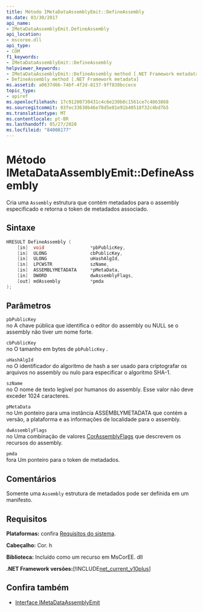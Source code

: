 ```yaml
---
title: Método IMetaDataAssemblyEmit::DefineAssembly
ms.date: 03/30/2017
api_name:
- IMetaDataAssemblyEmit.DefineAssembly
api_location:
- mscoree.dll
api_type:
- COM
f1_keywords:
- IMetaDataAssemblyEmit::DefineAssembly
helpviewer_keywords:
- IMetaDataAssemblyEmit::DefineAssembly method [.NET Framework metadata]
- DefineAssembly method [.NET Framework metadata]
ms.assetid: a0637d66-74bf-4f2d-8137-9ff838bccece
topic_type:
- apiref
ms.openlocfilehash: 17c91200730431c4c6e230b8c1561ce7c4863868
ms.sourcegitcommit: 03fec33630b46e78d5e81e91b40518f32c4bd7b5
ms.translationtype: MT
ms.contentlocale: pt-BR
ms.lasthandoff: 05/27/2020
ms.locfileid: "84008177"
---
```

# <a name="imetadataassemblyemitdefineassembly-method"></a>Método IMetaDataAssemblyEmit::DefineAssembly
Cria uma `Assembly` estrutura que contém metadados para o assembly especificado e retorna o token de metadados associado.  
  
## <a name="syntax"></a>Sintaxe  
  
```cpp  
HRESULT DefineAssembly (  
    [in]  void                 *pbPublicKey,  
    [in]  ULONG                cbPublicKey,  
    [in]  ULONG                uHashAlgId,  
    [in]  LPCWSTR              szName,
    [in]  ASSEMBLYMETADATA     *pMetaData,  
    [in]  DWORD                dwAssemblyFlags,  
    [out] mdAssembly           *pmda  
);  
```  
  
## <a name="parameters"></a>Parâmetros  
 `pbPublicKey`  
 no A chave pública que identifica o editor do assembly ou NULL se o assembly não tiver um nome forte.  
  
 `cbPublicKey`  
 no O tamanho em bytes de `pbPublicKey` .  
  
 `uHashAlgId`  
 no O identificador do algoritmo de hash a ser usado para criptografar os arquivos no assembly ou nulo para especificar o algoritmo SHA-1.  
  
 `szName`  
 no O nome de texto legível por humanos do assembly. Esse valor não deve exceder 1024 caracteres.  
  
 `pMetaData`  
 no Um ponteiro para uma instância ASSEMBLYMETADATA que contém a versão, a plataforma e as informações de localidade para o assembly.  
  
 `dwAssemblyFlags`  
 no Uma combinação de valores [CorAssemblyFlags](corassemblyflags-enumeration.md) que descrevem os recursos do assembly.  
  
 `pmda`  
 fora Um ponteiro para o token de metadados.  
  
## <a name="remarks"></a>Comentários  
 Somente uma `Assembly` estrutura de metadados pode ser definida em um manifesto.  
  
## <a name="requirements"></a>Requisitos  
 **Plataformas:** confira [Requisitos do sistema](../../get-started/system-requirements.md).  
  
 **Cabeçalho:** Cor. h  
  
 **Biblioteca:** Incluído como um recurso em MsCorEE. dll  
  
 **.NET Framework versões:**[!INCLUDE[net_current_v10plus](../../../../includes/net-current-v10plus-md.md)]  
  
## <a name="see-also"></a>Confira também

- [Interface IMetaDataAssemblyEmit](imetadataassemblyemit-interface.md)
